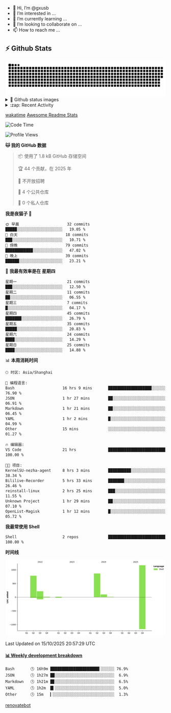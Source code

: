 - 👋 Hi, I’m @gxusb
- 👀 I’m interested in ...
- 🌱 I’m currently learning ...
- 💞️ I’m looking to collaborate on ...
- 📫 How to reach me ...

## ⚡ Github Stats

<picture>
  <source media="(prefers-color-scheme: dark)" srcset="assets/github-snake-dark.svg" />
  <source media="(prefers-color-scheme: light)" srcset="assets/github-snake.svg" />
  <img alt="github-snake" src="assets/github-snake.svg" />
</picture>

<details>
<summary>👀 Github status images</summary>
<p align="left">
  <img width="49.8%" src="https://github-readme-stats.vercel.app/api?username=gxusb&show_icons=true&theme=tokyonight&hide_border=true&locale=cn">
  [![GitHub Streak](https://streak-stats.demolab.com?user=gxusb&theme=vue&locale=zh_Hans&date_format=%5BY.%5Dn.j)](https://git.io/streak-stats)
</p>

[![Ashutosh's github activity graph](https://github-readme-activity-graph.vercel.app/graph?username=gxusb&bg_color=293036&color=ffffff&line=9ecbff&point=f97583&area=true&hide_border=true)](https://github.com/ashutosh00710/github-readme-activity-graph)
</details>

<details>
<summary>:zap: Recent Activity</summary>
<!--START_SECTION:activity-->

1. 🎉 Merged PR [#17](https://github.com/gxusb/gxusb/pull/17) in [gxusb/gxusb](https://github.com/gxusb/gxusb)
2. 🎉 Merged PR [#16](https://github.com/gxusb/gxusb/pull/16) in [gxusb/gxusb](https://github.com/gxusb/gxusb)
3. 🎉 Merged PR [#15](https://github.com/gxusb/gxusb/pull/15) in [gxusb/gxusb](https://github.com/gxusb/gxusb)
4. 🎉 Merged PR [#14](https://github.com/gxusb/gxusb/pull/14) in [gxusb/gxusb](https://github.com/gxusb/gxusb)
5. ❗ Opened issue [#56](https://github.com/hua0512/stream-rec/issues/56) in [hua0512/stream-rec](https://github.com/hua0512/stream-rec)
6. ❗ Opened issue [#50](https://github.com/hua0512/stream-rec/issues/50) in [hua0512/stream-rec](https://github.com/hua0512/stream-rec)
7. 🗣 Commented on [#5](https://github.com/v03413/ServerStatus-Client/issues/5) in [v03413/ServerStatus-Client](https://github.com/v03413/ServerStatus-Client)
8. ❗️ Opened issue [#5](https://github.com/v03413/ServerStatus-Client/issues/5) in [v03413/ServerStatus-Client](https://github.com/v03413/ServerStatus-Client)
9. ❗️ Opened issue [#2233](https://github.com/alist-org/alist/issues/2233) in [alist-org/alist](https://github.com/alist-org/alist)
10. ❗️ Opened issue [#194](https://github.com/cppla/ServerStatus/issues/194) in [cppla/ServerStatus](https://github.com/cppla/ServerStatus)

<!--END_SECTION:activity-->
</details>

[wakatime](https://wakatime.com/dashboard) [Awesome Readme Stats](https://github.com/marketplace/actions/profile-readme-development-stats)

<!--START_SECTION:waka-->
![Code Time](http://img.shields.io/badge/Code%20Time-209%20hrs%2038%20mins-blue)

![Profile Views](http://img.shields.io/badge/%E4%B8%AA%E4%BA%BA%E8%B5%84%E6%96%99%E8%A7%82%E7%9C%8B%E6%AC%A1%E6%95%B0-485-blue)

**🐱 我的 GitHub 数据** 

> 📦  使用了 1.8 kB GitHub 存储空间 
 > 
> 🏆 44 个贡献，在 2025 年
 > 
> 🚫 不开放招聘
 > 
> 📜 4 个公共仓库 
 > 
> 🔑 0 个私人仓库 
 > 
**我是夜猫子 🦉** 

```text
🌞 早晨                     32 commits          █████░░░░░░░░░░░░░░░░░░░░   19.05 % 
🌆 白天                     18 commits          ███░░░░░░░░░░░░░░░░░░░░░░   10.71 % 
🌃 傍晚                     79 commits          ████████████░░░░░░░░░░░░░   47.02 % 
🌙 晚上                     39 commits          ██████░░░░░░░░░░░░░░░░░░░   23.21 % 
```
📅 **我最有效率是在 星期四** 

```text
星期一                      21 commits          ███░░░░░░░░░░░░░░░░░░░░░░   12.50 % 
星期二                      11 commits          ██░░░░░░░░░░░░░░░░░░░░░░░   06.55 % 
星期三                      7 commits           █░░░░░░░░░░░░░░░░░░░░░░░░   04.17 % 
星期四                      45 commits          ███████░░░░░░░░░░░░░░░░░░   26.79 % 
星期五                      35 commits          █████░░░░░░░░░░░░░░░░░░░░   20.83 % 
星期六                      24 commits          ████░░░░░░░░░░░░░░░░░░░░░   14.29 % 
星期日                      25 commits          ████░░░░░░░░░░░░░░░░░░░░░   14.88 % 
```


📊 **本周消耗时间** 

```text
🕑︎ 时区: Asia/Shanghai

💬 编程语言: 
Bash                     16 hrs 9 mins       ███████████████████░░░░░░   76.90 % 
JSON                     1 hr 27 mins        ██░░░░░░░░░░░░░░░░░░░░░░░   06.91 % 
Markdown                 1 hr 21 mins        ██░░░░░░░░░░░░░░░░░░░░░░░   06.45 % 
YAML                     1 hr 2 mins         █░░░░░░░░░░░░░░░░░░░░░░░░   04.99 % 
Other                    15 mins             ░░░░░░░░░░░░░░░░░░░░░░░░░   01.27 % 

🔥 编辑器: 
VS Code                  21 hrs              █████████████████████████   100.00 % 

🐱‍💻 项目: 
KernelSU-nezha-agent     8 hrs 3 mins        ██████████░░░░░░░░░░░░░░░   38.34 % 
Bililive-Recorder        5 hrs 33 mins       ███████░░░░░░░░░░░░░░░░░░   26.46 % 
reinstall-linux          2 hrs 25 mins       ███░░░░░░░░░░░░░░░░░░░░░░   11.55 % 
Unknown Project          1 hr 29 mins        ██░░░░░░░░░░░░░░░░░░░░░░░   07.10 % 
OpenList-Magisk          1 hr 12 mins        █░░░░░░░░░░░░░░░░░░░░░░░░   05.72 % 
```

**我最常使用 Shell** 

```text
Shell                    2 repos             █████████████████████████   100.00 % 
```



**时间线**

![Lines of Code chart](https://raw.githubusercontent.com/gxusb/gxusb/master/assets/bar_graph.png)


 Last Updated on 15/10/2025 20:57:29 UTC
<!--END_SECTION:waka-->

<!-- waka-box start -->
#### <a href="https://gist.github.com/595eec8ae8745b516c9a8ad8a265a100" target="_blank">📊 Weekly development breakdown</a>
```text
Bash       🕓 16h9m █████████████████████▌░░░░░░ 76.9%
JSON       🕓 1h27m █▉░░░░░░░░░░░░░░░░░░░░░░░░░░  6.9%
Markdown   🕓 1h21m █▊░░░░░░░░░░░░░░░░░░░░░░░░░░  6.5%
YAML       🕓 1h2m  █▍░░░░░░░░░░░░░░░░░░░░░░░░░░  5.0%
Other      🕓 15m   ▎░░░░░░░░░░░░░░░░░░░░░░░░░░░  1.3%
```
<!-- Powered by https://github.com/YouEclipse/waka-box-go . -->
<!-- waka-box end -->

<!---
gxusb/gxusb is a ✨ special ✨ repository because its `README.md` (this file) appears on your GitHub profile.
You can click the Preview link to take a look at your changes.
--->

[renovatebot](https://app.renovatebot.com/dashboard)

